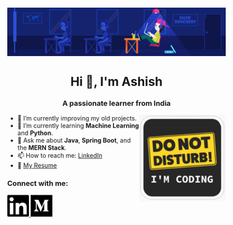 [![MasterHead](banner.jpg)](https://21CEUOS101.io)

<h1 align="center">Hi 👋, I'm Ashish</h1>
<h3 align="center">A passionate learner from India</h3>

<img align="right" src="sideImage.png" width="200" height="200"/>

- 🔭 I’m currently improving my old projects.
- 🌱 I’m currently learning **Machine Learning** and **Python**.
- 💬 Ask me about **Java**, **Spring Boot**, and the **MERN Stack**.
- 📫 How to reach me: [LinkedIn](https://www.linkedin.com/in/ashish290104/)
- 💼 [My Resume](https://github.com/21CEUOS101/Resume/blob/main/Resume_v1.pdf)

<h3 align="left">Connect with me:</h3>
<p align="left">
  <a href="https://linkedin.com/in/ashish290104" target="_blank">
    <img src="linkedIn_logo.jpeg" alt="ashish290104" height="50" width="50" />
  </a>
  <a href="https://medium.com/@prajapatiashish40567" target="_blank">
    <img src="medium_logo.jpeg" alt="ashish290104" height="50" width="50" />
  </a>
</p>